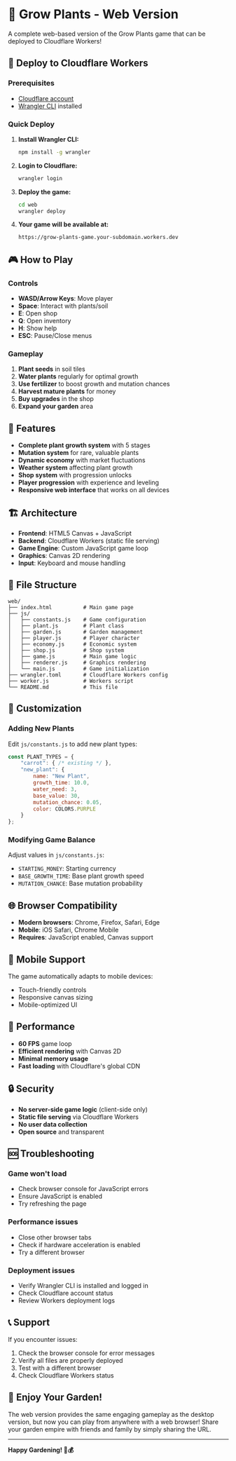 # 🌱 Grow Plants - Web Version

A complete web-based version of the Grow Plants game that can be deployed to Cloudflare Workers!

## 🚀 **Deploy to Cloudflare Workers**

### Prerequisites
- [Cloudflare account](https://dash.cloudflare.com/sign-up)
- [Wrangler CLI](https://developers.cloudflare.com/workers/wrangler/install-and-update/) installed

### Quick Deploy

1. **Install Wrangler CLI:**
   ```bash
   npm install -g wrangler
   ```

2. **Login to Cloudflare:**
   ```bash
   wrangler login
   ```

3. **Deploy the game:**
   ```bash
   cd web
   wrangler deploy
   ```

4. **Your game will be available at:**
   ```
   https://grow-plants-game.your-subdomain.workers.dev
   ```

## 🎮 **How to Play**

### Controls
- **WASD/Arrow Keys**: Move player
- **Space**: Interact with plants/soil
- **E**: Open shop
- **Q**: Open inventory  
- **H**: Show help
- **ESC**: Pause/Close menus

### Gameplay
1. **Plant seeds** in soil tiles
2. **Water plants** regularly for optimal growth
3. **Use fertilizer** to boost growth and mutation chances
4. **Harvest mature plants** for money
5. **Buy upgrades** in the shop
6. **Expand your garden** area

## 🌟 **Features**

- **Complete plant growth system** with 5 stages
- **Mutation system** for rare, valuable plants
- **Dynamic economy** with market fluctuations
- **Weather system** affecting plant growth
- **Shop system** with progression unlocks
- **Player progression** with experience and leveling
- **Responsive web interface** that works on all devices

## 🏗️ **Architecture**

- **Frontend**: HTML5 Canvas + JavaScript
- **Backend**: Cloudflare Workers (static file serving)
- **Game Engine**: Custom JavaScript game loop
- **Graphics**: Canvas 2D rendering
- **Input**: Keyboard and mouse handling

## 📁 **File Structure**

```
web/
├── index.html          # Main game page
├── js/
│   ├── constants.js    # Game configuration
│   ├── plant.js        # Plant class
│   ├── garden.js       # Garden management
│   ├── player.js       # Player character
│   ├── economy.js      # Economic system
│   ├── shop.js         # Shop system
│   ├── game.js         # Main game logic
│   ├── renderer.js     # Graphics rendering
│   └── main.js         # Game initialization
├── wrangler.toml       # Cloudflare Workers config
├── worker.js           # Workers script
└── README.md           # This file
```

## 🔧 **Customization**

### Adding New Plants
Edit `js/constants.js` to add new plant types:

```javascript
const PLANT_TYPES = {
    "carrot": { /* existing */ },
    "new_plant": {
        name: "New Plant",
        growth_time: 10.0,
        water_need: 3,
        base_value: 30,
        mutation_chance: 0.05,
        color: COLORS.PURPLE
    }
};
```

### Modifying Game Balance
Adjust values in `js/constants.js`:
- `STARTING_MONEY`: Starting currency
- `BASE_GROWTH_TIME`: Base plant growth speed
- `MUTATION_CHANCE`: Base mutation probability

## 🌐 **Browser Compatibility**

- **Modern browsers**: Chrome, Firefox, Safari, Edge
- **Mobile**: iOS Safari, Chrome Mobile
- **Requires**: JavaScript enabled, Canvas support

## 📱 **Mobile Support**

The game automatically adapts to mobile devices:
- Touch-friendly controls
- Responsive canvas sizing
- Mobile-optimized UI

## 🚀 **Performance**

- **60 FPS** game loop
- **Efficient rendering** with Canvas 2D
- **Minimal memory usage**
- **Fast loading** with Cloudflare's global CDN

## 🔒 **Security**

- **No server-side game logic** (client-side only)
- **Static file serving** via Cloudflare Workers
- **No user data collection**
- **Open source** and transparent

## 🆘 **Troubleshooting**

### Game won't load
- Check browser console for JavaScript errors
- Ensure JavaScript is enabled
- Try refreshing the page

### Performance issues
- Close other browser tabs
- Check if hardware acceleration is enabled
- Try a different browser

### Deployment issues
- Verify Wrangler CLI is installed and logged in
- Check Cloudflare account status
- Review Workers deployment logs

## 📞 **Support**

If you encounter issues:
1. Check the browser console for error messages
2. Verify all files are properly deployed
3. Test with a different browser
4. Check Cloudflare Workers status

## 🎉 **Enjoy Your Garden!**

The web version provides the same engaging gameplay as the desktop version, but now you can play from anywhere with a web browser! Share your garden empire with friends and family by simply sharing the URL.

---

**Happy Gardening! 🌱💰**
